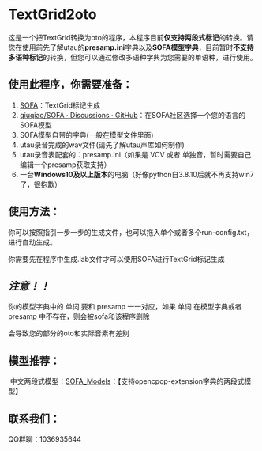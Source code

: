 # **TextGrid2oto**

这是一个把TextGrid转换为oto的程序，本程序目前**仅支持两段式标记**的转换。请您在使用前先了解utau的**presamp.ini**字典以及**SOFA模型字典**，目前暂时**不支持多语种标记**的转换，但您可以通过修改多语种字典为您需要的单语种，进行使用。

## 使用此程序，你需要准备：

1. [SOFA](https://github.com/qiuqiao/SOFA)：TextGrid标记生成
2. [qiuqiao/SOFA · Discussions · GitHub](https://github.com/qiuqiao/SOFA/discussions)：在SOFA社区选择一个您的语言的SOFA模型
3. SOFA模型自带的字典(一般在模型文件里面)
4. utau录音完成的wav文件(请先了解utau声库如何制作)
5. utau录音表配套的：presamp.ini（如果是 VCV 或者 单独音，暂时需要自己编辑一个presamp获取支持）
6. 一台**Windows10及以上版本**的电脑（好像python自3.8.10后就不再支持win7了，很抱歉）

## 使用方法：

你可以按照指引一步一步的生成文件，也可以拖入单个或者多个run-config.txt，进行自动生成。

你需要先在程序中生成.lab文件才可以使用SOFA进行TextGrid标记生成

## ***注意！！***

你的模型字典中的 单词 要和 presamp 一一对应，如果 单词 在模型字典或者presamp 中不存在，则会被sofa和该程序删除

会导致您的部分的oto和实际音素有差别

## 模型推荐：

​		中文两段式模型：[SOFA_Models](https://github.com/BaiShuoQwQ/SOFA_Models)：【支持opencpop-extension字典的两段式模型】

## 联系我们：

QQ群聊：1036935644

